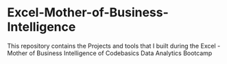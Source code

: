 # Excel-Mother-of-Business-Intelligence
This repository contains the Projects and tools that I built during the Excel - Mother of Business Intelligence of Codebasics Data Analytics Bootcamp
